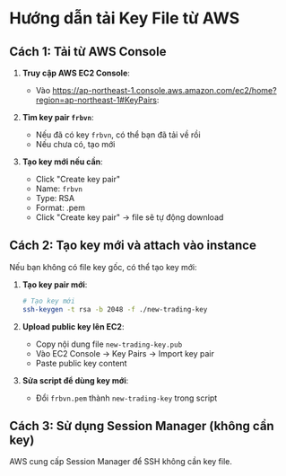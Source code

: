 # Hướng dẫn tải Key File từ AWS

## Cách 1: Tải từ AWS Console

1. **Truy cập AWS EC2 Console**:
   - Vào https://ap-northeast-1.console.aws.amazon.com/ec2/home?region=ap-northeast-1#KeyPairs:
   
2. **Tìm key pair `frbvn`**:
   - Nếu đã có key `frbvn`, có thể bạn đã tải về rồi
   - Nếu chưa có, tạo mới

3. **Tạo key mới nếu cần**:
   - Click "Create key pair"
   - Name: `frbvn` 
   - Type: RSA
   - Format: .pem
   - Click "Create key pair" -> file sẽ tự động download

## Cách 2: Tạo key mới và attach vào instance

Nếu bạn không có file key gốc, có thể tạo key mới:

1. **Tạo key pair mới**:
   ```bash
   # Tạo key mới
   ssh-keygen -t rsa -b 2048 -f ./new-trading-key
   ```

2. **Upload public key lên EC2**:
   - Copy nội dung file `new-trading-key.pub`
   - Vào EC2 Console -> Key Pairs -> Import key pair
   - Paste public key content

3. **Sửa script để dùng key mới**:
   - Đổi `frbvn.pem` thành `new-trading-key` trong script

## Cách 3: Sử dụng Session Manager (không cần key)

AWS cung cấp Session Manager để SSH không cần key file.